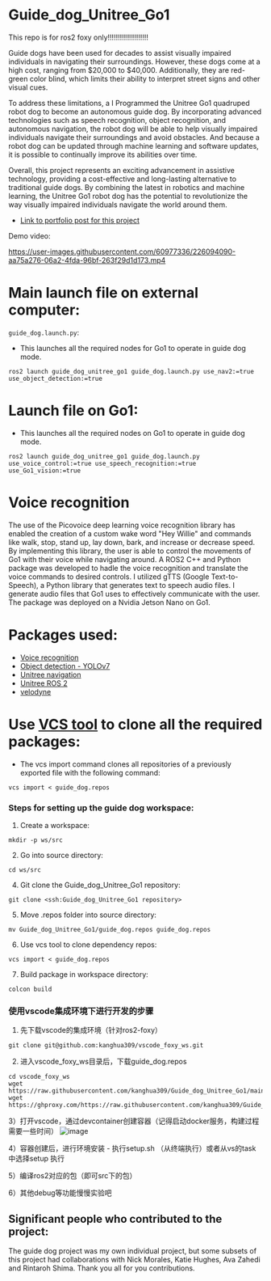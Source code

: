 # Guide_dog_Unitree_Go1
This repo is for ros2 foxy only!!!!!!!!!!!!!!!!!!!!


Guide dogs have been used for decades to assist visually impaired individuals in navigating their surroundings. However, these dogs come at a high cost, ranging from $20,000 to $40,000. Additionally, they are red-green color blind, which limits their ability to interpret street signs and other visual cues.

To address these limitations, a I Programmed the Unitree Go1 quadruped robot dog to become an autonomous guide dog. By incorporating advanced technologies such as speech recognition, object recognition, and autonomous navigation, the robot dog will be able to help visually impaired individuals navigate their surroundings and avoid obstacles. And because a robot dog can be updated through machine learning and software updates, it is possible to continually improve its abilities over time.

Overall, this project represents an exciting advancement in assistive technology, providing a cost-effective and long-lasting alternative to traditional guide dogs. By combining the latest in robotics and machine learning, the Unitree Go1 robot dog has the potential to revolutionize the way visually impaired individuals navigate the world around them.

- [Link to portfolio post for this project](https://marnonel6.github.io/projects/1-guidedog-unitreego1)

Demo video:

https://user-images.githubusercontent.com/60977336/226094090-aa75a276-06a2-4fda-96bf-263f29d1d173.mp4


# Main launch file on external computer:
`guide_dog.launch.py`:
* This launches all the required nodes for Go1 to operate in guide dog mode.
```
ros2 launch guide_dog_unitree_go1 guide_dog.launch.py use_nav2:=true use_object_detection:=true
```
# Launch file on Go1:
* This launches all the required nodes on Go1 to operate in guide dog mode.
```
ros2 launch guide_dog_unitree_go1 guide_dog.launch.py use_voice_control:=true use_speech_recognition:=true use_Go1_vision:=true
```

# Voice recognition
The use of the Picovoice deep learning voice recognition library has enabled the creation of a custom wake word "Hey Willie" and commands like walk, stop, stand up, lay down, bark, and increase or decrease speed. By implementing this library, the user is able to control the movements of Go1 with their voice while navigating around. A ROS2 C++ and Python package was developed to hadle the voice recognition and translate the voice commands to desired controls. I utilized gTTS (Google Text-to-Speech), a Python library that generates text to speech audio files. I generate audio files that Go1 uses to effectively communicate with the user. The package was deployed on a Nvidia Jetson Nano on Go1.

# Packages used:
- [Voice recognition](https://github.com/Marnonel6/Guide_dog_Unitree_Go1/tree/main/listen_talk_ros2)
- [Object detection - YOLOv7](https://github.com/Marnonel6/YOLOv7_ROS2)
- [Unitree navigation](https://github.com/kanghua309/unitree_nav/tree/main)
- [Unitree ROS 2](https://github.com/kanghua309/unitree_ros2/tree/main)
- [velodyne](https://github.com/ros-drivers/velodyne/tree/foxy-devel)

# Use [VCS tool](https://github.com/dirk-thomas/vcstool) to clone all the required packages:
- The vcs import command clones all repositories of a previously exported file with the following command:
```
vcs import < guide_dog.repos
```
### Steps for setting up the guide dog workspace:
1) Create a workspace:
```
mkdir -p ws/src
```
2) Go into source directory:
```
cd ws/src
```
4) Git clone the Guide_dog_Unitree_Go1 repository:
```
git clone <ssh:Guide_dog_Unitree_Go1 repository>
```
5) Move .repos folder into source directory:
```
mv Guide_dog_Unitree_Go1/guide_dog.repos guide_dog.repos
```
6) Use vcs tool to clone dependency repos:
```
vcs import < guide_dog.repos
```
7) Build package in workspace directory:
```
colcon build
```
### 使用vscode集成环境下进行开发的步骤
1) 先下载vscode的集成环境（针对ros2-foxy）
```
git clone git@github.com:kanghua309/vscode_foxy_ws.git
```

2) 进入vscode_foxy_ws目录后，下载guide_dog.repos
```
cd vscode_foxy_ws
wget https://raw.githubusercontent.com/kanghua309/Guide_dog_Unitree_Go1/main/guide_dog.repos
wget https://ghproxy.com/https://raw.githubusercontent.com/kanghua309/Guide_dog_Unitree_Go1/main/guide_dog.repos
```

3）打开vscode，通过devcontainer创建容器（记得启动docker服务，构建过程需要一些时间）
![image](https://github.com/kanghua309/Guide_dog_Unitree_Go1/assets/25759038/f58e8f53-c0e6-47ee-830a-004394a2ad0a)

4）容器创建后，进行环境安装 - 执行setup.sh （从终端执行）或者从vs的task中选择setup 执行

5）编译ros2对应的包（即可src下的包）

6）其他debug等功能慢慢实验吧


## Significant people who contributed to the project:
The guide dog project was my own individual project, but some subsets of this project had collaborations with Nick Morales, Katie Hughes, Ava Zahedi and Rintaroh Shima. Thank you all for you contributions.
